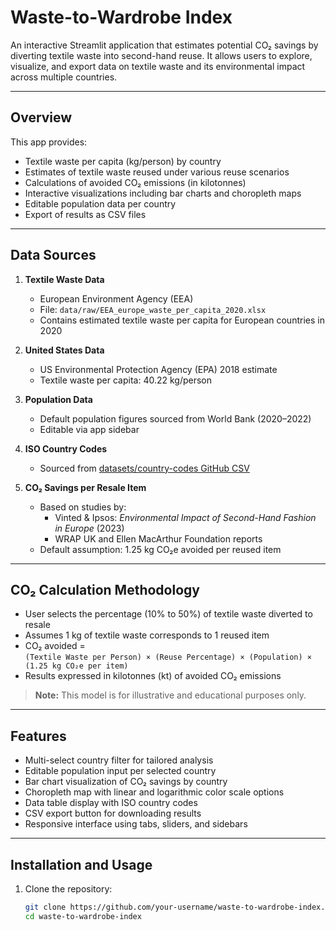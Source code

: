 # Waste-to-Wardrobe Index

An interactive Streamlit application that estimates potential CO₂ savings by diverting textile waste into second-hand reuse. It allows users to explore, visualize, and export data on textile waste and its environmental impact across multiple countries.

---

## Overview

This app provides:

- Textile waste per capita (kg/person) by country  
- Estimates of textile waste reused under various reuse scenarios  
- Calculations of avoided CO₂ emissions (in kilotonnes)  
- Interactive visualizations including bar charts and choropleth maps  
- Editable population data per country  
- Export of results as CSV files  

---

## Data Sources

1. **Textile Waste Data**  
   - European Environment Agency (EEA)  
   - File: `data/raw/EEA_europe_waste_per_capita_2020.xlsx`  
   - Contains estimated textile waste per capita for European countries in 2020

2. **United States Data**  
   - US Environmental Protection Agency (EPA) 2018 estimate  
   - Textile waste per capita: 40.22 kg/person  

3. **Population Data**  
   - Default population figures sourced from World Bank (2020–2022)  
   - Editable via app sidebar  

4. **ISO Country Codes**  
   - Sourced from [datasets/country-codes GitHub CSV](https://github.com/datasets/country-codes)  

5. **CO₂ Savings per Resale Item**  
   - Based on studies by:  
     - Vinted & Ipsos: *Environmental Impact of Second-Hand Fashion in Europe* (2023)  
     - WRAP UK and Ellen MacArthur Foundation reports  
   - Default assumption: 1.25 kg CO₂e avoided per reused item  

---

## CO₂ Calculation Methodology

- User selects the percentage (10% to 50%) of textile waste diverted to resale  
- Assumes 1 kg of textile waste corresponds to 1 reused item  
- CO₂ avoided =  
  `(Textile Waste per Person) × (Reuse Percentage) × (Population) × (1.25 kg CO₂e per item)`  
- Results expressed in kilotonnes (kt) of avoided CO₂ emissions  

> **Note:** This model is for illustrative and educational purposes only.

---

## Features

- Multi-select country filter for tailored analysis  
- Editable population input per selected country  
- Bar chart visualization of CO₂ savings by country  
- Choropleth map with linear and logarithmic color scale options  
- Data table display with ISO country codes  
- CSV export button for downloading results  
- Responsive interface using tabs, sliders, and sidebars  

---

## Installation and Usage

1. Clone the repository:  
   ```bash
   git clone https://github.com/your-username/waste-to-wardrobe-index.git
   cd waste-to-wardrobe-index
